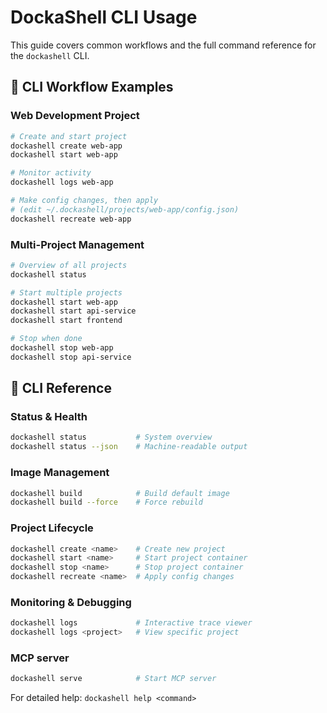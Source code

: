 # DockaShell CLI Usage

This guide covers common workflows and the full command reference for the `dockashell` CLI.

## 📝 CLI Workflow Examples

### Web Development Project

```bash
# Create and start project
dockashell create web-app
dockashell start web-app

# Monitor activity
dockashell logs web-app

# Make config changes, then apply
# (edit ~/.dockashell/projects/web-app/config.json)
dockashell recreate web-app
```

### Multi-Project Management

```bash
# Overview of all projects
dockashell status

# Start multiple projects
dockashell start web-app
dockashell start api-service
dockashell start frontend

# Stop when done
dockashell stop web-app
dockashell stop api-service
```

## 📖 CLI Reference

### Status & Health

```bash
dockashell status           # System overview
dockashell status --json    # Machine-readable output
```

### Image Management

```bash
dockashell build            # Build default image
dockashell build --force    # Force rebuild
```

### Project Lifecycle

```bash
dockashell create <name>    # Create new project
dockashell start <name>     # Start project container
dockashell stop <name>      # Stop project container
dockashell recreate <name>  # Apply config changes
```

### Monitoring & Debugging

```bash
dockashell logs             # Interactive trace viewer
dockashell logs <project>   # View specific project
```

### MCP server

```bash
dockashell serve            # Start MCP server
```

For detailed help: `dockashell help <command>`
